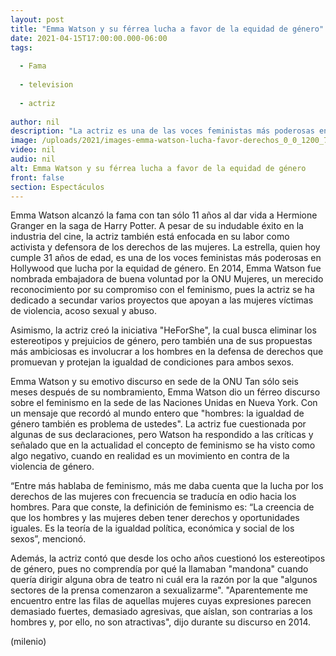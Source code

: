 ```yaml
---
layout: post
title: "Emma Watson y su férrea lucha a favor de la equidad de género"
date: 2021-04-15T17:00:00.000-06:00
tags:
  
  - Fama
  
  - television
  
  - actriz
  
author: nil
description: "La actriz es una de las voces feministas más poderosas en Hollywood que busca la igualdad de condiciones y oportunidades para las mujeres. "
image: /uploads/2021/images-emma-watson-lucha-favor-derechos_0_0_1200_747.jpg
video: nil
audio: nil
alt: Emma Watson y su férrea lucha a favor de la equidad de género
front: false
section: Espectáculos
---
```



Emma Watson alcanzó la fama con tan sólo 11 años al dar vida a Hermione Granger en la saga de Harry Potter. A pesar de su indudable éxito en la industria del cine, la actriz también está enfocada en su labor como activista y defensora de los derechos de las mujeres. La estrella, quien hoy cumple 31 años de edad, es una de los voces feministas más poderosas en Hollywood que lucha por la equidad de género. En 2014, Emma Watson fue nombrada embajadora de buena voluntad por la ONU Mujeres, un merecido reconocimiento por su compromiso con el feminismo, pues la actriz se ha dedicado a secundar varios proyectos que apoyan a las mujeres víctimas de violencia, acoso sexual y abuso. 

Asimismo, la actriz creó la iniciativa "HeForShe", la cual busca eliminar los estereotipos y prejuicios de género, pero también una de sus propuestas más ambiciosas es involucrar a los hombres en la defensa de derechos que promuevan y protejan la igualdad de condiciones para ambos sexos.  

Emma Watson y su emotivo discurso en sede de la ONU Tan sólo seis meses después de su nombramiento, Emma Watson dio un férreo discurso sobre el feminismo en la sede de las Naciones Unidas en Nueva York. Con un mensaje que recordó al mundo entero que "hombres: la igualdad de género también es problema de ustedes".  La actriz fue cuestionada por algunas de sus declaraciones, pero Watson ha respondido a las críticas y señalado que en la actualidad el concepto de feminismo se ha visto como algo negativo, cuando en realidad es un movimiento en contra de la violencia de género. 

 “Entre más hablaba de feminismo, más me daba cuenta que la lucha por los derechos de las mujeres con frecuencia se traducía en odio hacia los hombres. Para que conste, la definición de feminismo es: “La creencia de que los hombres y las mujeres deben tener derechos y oportunidades iguales. Es la teoría de la igualdad política, económica y social de los sexos”, mencionó.  

Además, la actriz contó que desde los ocho años cuestionó los estereotipos de género, pues no comprendía por qué la llamaban "mandona" cuando quería dirigir alguna obra de teatro ni cuál era la razón por la que "algunos sectores de la prensa comenzaron a sexualizarme".  "Aparentemente me encuentro entre las filas de aquellas mujeres cuyas expresiones parecen demasiado fuertes, demasiado agresivas, que aíslan, son contrarias a los hombres y, por ello, no son atractivas", dijo durante su discurso en 2014. 

(milenio)